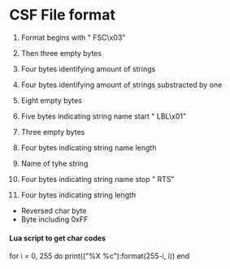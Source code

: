 # CSF File format

1. Format begins with " FSC\x03"
2. Then three empty bytes
3. Four bytes identifying amount of strings
4. Four bytes identifying amount of strings substracted by one
5. Eight empty bytes

1. Five bytes indicating string name start " LBL\x01"
2. Three empty bytes
3. Four bytes indicating string name length
4. Name of tyhe string
5. Four bytes indicating string name stop " RTS"
6. Four bytes indicating string length
* Reversed char byte
* Byte including 0xFF

#### Lua script to get char codes
for i = 0, 255 do print(("%X  %c"):format(255-i, i)) end
